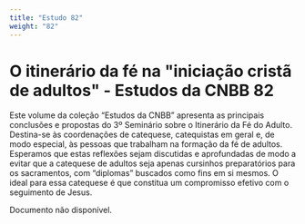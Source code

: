 ```yaml
---
title: "Estudo 82"
weight: "82"
---
```


# O itinerário da fé na "iniciação cristã de adultos" - Estudos da CNBB 82

Este volume da coleção “Estudos da CNBB” apresenta as principais conclusões e propostas do 3º Seminário sobre o Itinerário da Fé do Adulto. Destina-se às coordenações de catequese, catequistas em geral e, de modo especial, às pessoas que trabalham na formação da fé de adultos. Esperamos que estas reflexões sejam discutidas e aprofundadas de modo a evitar que a catequese de adultos seja apenas cursinhos preparatórios para os sacramentos, com “diplomas” buscados como fins em si mesmos. O ideal para essa catequese é que constitua um compromisso efetivo com o seguimento de Jesus.

Documento não disponível.
